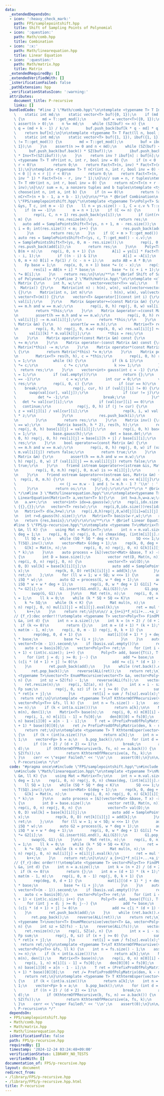 ```yaml
---
data:
  _extendedDependsOn:
  - icon: ':heavy_check_mark:'
    path: FPS/samplepointshift.hpp
    title: Shift of Sampling Points of Polynomial
  - icon: ':question:'
    path: Math/comb.hpp
    title: Combination
  - icon: ':x:'
    path: Math/linearequation.hpp
    title: Linear Equation
  - icon: ':question:'
    path: Math/matrix.hpp
    title: Matrix
  _extendedRequiredBy: []
  _extendedVerifiedWith: []
  _isVerificationFailed: false
  _pathExtension: hpp
  _verificationStatusIcon: ':warning:'
  attributes:
    document_title: P-recursive
    links: []
  bundledCode: "#line 2 \"Math/comb.hpp\"\n\ntemplate <typename T> T Inv(ll n) {\n\
    \    static int md;\n    static vector<T> buf({0, 1});\n    if (md != T::get_mod())\
    \ {\n        md = T::get_mod();\n        buf = vector<T>({0, 1});\n    }\n   \
    \ assert(n > 0);\n    n %= md;\n    while (SZ(buf) <= n) {\n        int k = SZ(buf),\
    \ q = (md + k - 1) / k;\n        buf.push_back(buf[k * q - md] * q);\n    }\n\
    \    return buf[n];\n}\n\ntemplate <typename T> T Fact(ll n, bool inv = 0) {\n\
    \    static int md;\n    static vector<T> buf({1, 1}), ibuf({1, 1});\n    if (md\
    \ != T::get_mod()) {\n        md = T::get_mod();\n        buf = ibuf = vector<T>({1,\
    \ 1});\n    }\n    assert(n >= 0 and n < md);\n    while (SZ(buf) <= n) {\n  \
    \      buf.push_back(buf.back() * SZ(buf));\n        ibuf.push_back(ibuf.back()\
    \ * Inv<T>(SZ(ibuf)));\n    }\n    return inv ? ibuf[n] : buf[n];\n}\n\ntemplate\
    \ <typename T> T nPr(int n, int r, bool inv = 0) {\n    if (n < 0 || n < r ||\
    \ r < 0)\n        return 0;\n    return Fact<T>(n, inv) * Fact<T>(n - r, inv ^\
    \ 1);\n}\ntemplate <typename T> T nCr(int n, int r, bool inv = 0) {\n    if (n\
    \ < 0 || n < r || r < 0)\n        return 0;\n    return Fact<T>(n, inv) * Fact<T>(r,\
    \ inv ^ 1) * Fact<T>(n - r, inv ^ 1);\n}\n// sum = n, r tuples\ntemplate <typename\
    \ T> T nHr(int n, int r, bool inv = 0) {\n    return nCr<T>(n + r - 1, r - 1,\
    \ inv);\n}\n// sum = n, a nonzero tuples and b tuples\ntemplate <typename T> T\
    \ choose(int n, int a, int b) {\n    if (n == 0)\n        return !a;\n    return\
    \ nCr<T>(n + b - 1, a + b - 1);\n}\n\n/**\n * @brief Combination\n */\n#line 3\
    \ \"FPS/samplepointshift.hpp\"\n\ntemplate <typename T>\nPoly<T> SamplePointsShift(vector<T>\
    \ &ys, T c, int m = -1) {\n    ll n = ys.size() - 1, C = c.v % T::get_mod();\n\
    \    if (m == -1)\n        m = n + 1;\n    if (C <= n) {\n        Poly<T> res;\n\
    \        rep(i, C, n + 1) res.push_back(ys[i]);\n        if (int(res.size()) >=\
    \ m) {\n            res.resize(m);\n            return res;\n        }\n     \
    \   auto add = SamplePointsShift<T>(ys, n + 1, m - res.size());\n        for (int\
    \ i = 0; int(res.size()) < m; i++) {\n            res.push_back(add[i]);\n   \
    \     }\n        return res;\n    }\n    if (C + m > T::get_mod()) {\n       \
    \ auto res = SamplePointsShift<T>(ys, c, T::get_mod() - c.v);\n        auto add\
    \ = SamplePointsShift<T>(ys, 0, m - res.size());\n        rep(i, 0, add.size())\
    \ res.push_back(add[i]);\n        return res;\n    }\n\n    Poly<T> A(n + 1),\
    \ B(m + n);\n    rep(i, 0, n + 1) {\n        A[i] = ys[i] * Fact<T>(i, 1) * Fact<T>(n\
    \ - i, 1);\n        if ((n - i) & 1)\n            A[i] = -A[i];\n    }\n    rep(i,\
    \ 0, m + n) B[i] = Fp(1) / (c - n + i);\n    auto AB = A * B;\n    vector<T> res(m);\n\
    \    Fp base = 1;\n    rep(x, 0, n + 1) base *= (c - x);\n    rep(i, 0, m) {\n\
    \        res[i] = AB[n + i] * base;\n        base *= (c + i + 1);\n        base\
    \ *= B[i];\n    }\n    return res;\n}\n\n/**\n * @brief Shift of Sampling Points\
    \ of Polynomial\n */\n#line 2 \"Math/matrix.hpp\"\n\r\ntemplate <class T> struct\
    \ Matrix {\r\n    int h, w;\r\n    vector<vector<T>> val;\r\n    T det;\r\n  \
    \  Matrix() {}\r\n    Matrix(int n) : h(n), w(n), val(vector<vector<T>>(n, vector<T>(n)))\
    \ {}\r\n    Matrix(int n, int m)\r\n        : h(n), w(m), val(vector<vector<T>>(n,\
    \ vector<T>(m))) {}\r\n    vector<T> &operator[](const int i) {\r\n        return\
    \ val[i];\r\n    }\r\n    Matrix &operator+=(const Matrix &m) {\r\n        assert(h\
    \ == m.h and w == m.w);\r\n        rep(i, 0, h) rep(j, 0, w) val[i][j] += m.val[i][j];\r\
    \n        return *this;\r\n    }\r\n    Matrix &operator-=(const Matrix &m) {\r\
    \n        assert(h == m.h and w == m.w);\r\n        rep(i, 0, h) rep(j, 0, w)\
    \ val[i][j] -= m.val[i][j];\r\n        return *this;\r\n    }\r\n    Matrix &operator*=(const\
    \ Matrix &m) {\r\n        assert(w == m.h);\r\n        Matrix<T> res(h, m.w);\r\
    \n        rep(i, 0, h) rep(j, 0, m.w) rep(k, 0, w) res.val[i][j] +=\r\n      \
    \      val[i][k] * m.val[k][j];\r\n        *this = res;\r\n        return *this;\r\
    \n    }\r\n    Matrix operator+(const Matrix &m) const {\r\n        return Matrix(*this)\
    \ += m;\r\n    }\r\n    Matrix operator-(const Matrix &m) const {\r\n        return\
    \ Matrix(*this) -= m;\r\n    }\r\n    Matrix operator*(const Matrix &m) const\
    \ {\r\n        return Matrix(*this) *= m;\r\n    }\r\n    Matrix pow(ll k) {\r\
    \n        Matrix<T> res(h, h), c = *this;\r\n        rep(i, 0, h) res.val[i][i]\
    \ = 1;\r\n        while (k) {\r\n            if (k & 1)\r\n                res\
    \ *= c;\r\n            c *= c;\r\n            k >>= 1;\r\n        }\r\n      \
    \  return res;\r\n    }\r\n    vector<int> gauss(int c = -1) {\r\n        det\
    \ = 1;\r\n        if (val.empty())\r\n            return {};\r\n        if (c\
    \ == -1)\r\n            c = w;\r\n        int cur = 0;\r\n        vector<int>\
    \ res;\r\n        rep(i, 0, c) {\r\n            if (cur == h)\r\n            \
    \    break;\r\n            rep(j, cur, h) if (val[j][i] != 0) {\r\n          \
    \      swap(val[cur], val[j]);\r\n                if (cur != j)\r\n          \
    \          det *= -1;\r\n                break;\r\n            }\r\n         \
    \   det *= val[cur][i];\r\n            if (val[cur][i] == 0)\r\n             \
    \   continue;\r\n            rep(j, 0, h) if (j != cur) {\r\n                T\
    \ z = val[j][i] / val[cur][i];\r\n                rep(k, i, w) val[j][k] -= val[cur][k]\
    \ * z;\r\n            }\r\n            res.push_back(i);\r\n            cur++;\r\
    \n        }\r\n        return res;\r\n    }\r\n    Matrix inv() {\r\n        assert(h\
    \ == w);\r\n        Matrix base(h, h * 2), res(h, h);\r\n        rep(i, 0, h)\
    \ rep(j, 0, h) base[i][j] = val[i][j];\r\n        rep(i, 0, h) base[i][h + i]\
    \ = 1;\r\n        base.gauss(h);\r\n        det = base.det;\r\n        rep(i,\
    \ 0, h) rep(j, 0, h) res[i][j] = base[i][h + j] / base[i][i];\r\n        return\
    \ res;\r\n    }\r\n    bool operator==(const Matrix &m) {\r\n        assert(h\
    \ == m.h and w == m.w);\r\n        rep(i, 0, h) rep(j, 0, w) if (val[i][j] !=\
    \ m.val[i][j]) return false;\r\n        return true;\r\n    }\r\n    bool operator!=(const\
    \ Matrix &m) {\r\n        assert(h == m.h and w == m.w);\r\n        rep(i, 0,\
    \ h) rep(j, 0, w) if (val[i][j] == m.val[i][j]) return false;\r\n        return\
    \ true;\r\n    }\r\n    friend istream &operator>>(istream &is, Matrix &m) {\r\
    \n        rep(i, 0, m.h) rep(j, 0, m.w) is >> m[i][j];\r\n        return is;\r\
    \n    }\r\n    friend ostream &operator<<(ostream &os, Matrix &m) {\r\n      \
    \  rep(i, 0, m.h) {\r\n            rep(j, 0, m.w) os << m[i][j]\r\n          \
    \                    << (j == m.w - 1 and i != m.h - 1 ? '\\n' : ' ');\r\n   \
    \     }\r\n        return os;\r\n    }\r\n};\r\n\r\n/**\r\n * @brief Matrix\r\n\
    \ */\n#line 3 \"Math/linearequation.hpp\"\n\r\ntemplate<typename T>pair<vector<T>,Matrix<T>>\
    \ LinearEquation(Matrix<T> a,vector<T> b){\r\n   int h=a.h,w=a.w;\r\n   rep(i,0,h)a[i].push_back(b[i]);\r\
    \n   a.w++;\r\n   vector<int> idx=a.gauss(w);\r\n   rep(i,idx.size(),h)if(a[i][w]!=0)return\
    \ {{},{}};\r\n   vector<T> res(w);\r\n   rep(i,0,idx.size())res[idx[i]]=a[i][w]/a[i][idx[i]];\r\
    \n   Matrix<T> d(w,h+w);\r\n   rep(i,0,h)rep(j,0,w)d[j][i]=a[i][j];\r\n   rep(i,0,w)d[i][h+i]=1;\r\
    \n   int r=d.gauss(h).size();\r\n   Matrix<T> basis(w-r,w);\r\n   rep(i,r,w)basis[i-r]={d[i].begin()+h,d[i].end()};\r\
    \n   return {res,basis};\r\n}\r\n\r\n/**\r\n * @brief Linear Equation\r\n */\n\
    #line 5 \"FPS/p-recursive.hpp\"\n\ntemplate <typename T>\nMatrix<T> PrefixProdOfPolyMatrix(Matrix<Poly<T>>\
    \ &m, ll K) {\n    using Mat = Matrix<T>;\n\n    int n = m.val.size();\n    int\
    \ deg = 1;\n    rep(i, 0, n) rep(j, 0, n) chmax(deg, (int)m[i][j].size() - 1);\n\
    \    ll SQ = 1;\n    while (SQ * SQ * deg < K)\n        SQ <<= 1;\n    T iSQ =\
    \ T(SQ).inv();\n\n    vector<Mat> G(deg + 1);\n    rep(k, 0, deg + 1) {\n    \
    \    G[k] = Mat(n, n);\n        rep(i, 0, n) rep(j, 0, n) G[k][i][j] = m[i][j].eval(SQ\
    \ * k);\n    }\n\n    auto process = [&](vector<Mat> &base, T x) -> vector<Mat>\
    \ {\n        int D = base.size();\n        vector ret(D, Mat(n, n));\n       \
    \ rep(i, 0, n) rep(j, 0, n) {\n            vector<T> val(D);\n            rep(k,\
    \ 0, D) val[k] = base[k][i][j];\n            auto add = SamplePointsShift<T>(val,\
    \ x);\n            rep(k, 0, D) ret[k][i][j] = add[k];\n        }\n        return\
    \ ret;\n    };\n\n    for (ll w = 1; w < SQ; w <<= 1) {\n        auto G1 = process(G,\
    \ iSQ * w);\n        auto G2 = process(G, w * deg + 1);\n        auto G3 = process(G,\
    \ iSQ * w + w * deg + 1);\n        rep(i, 0, w * deg + 1) G1[i] *= G[i], G3[i]\
    \ *= G2[i];\n        G1.insert(G1.end(), ALL(G3));\n        G1.pop_back();\n \
    \       swap(G, G1);\n    }\n\n    Mat ret(n, n);\n    rep(i, 0, n) ret[i][i]\
    \ = 1;\n    ll k = 0;\n    while (k * SQ + SQ <= K)\n        ret = G[k++] * ret;\n\
    \    k *= SQ;\n    while (k < K) {\n        Mat mul(n, n);\n        rep(i, 0,\
    \ n) rep(j, 0, n) mul[i][j] = m[i][j].eval(k);\n        ret = mul * ret;\n   \
    \     k++;\n    }\n    return ret;\n}\n\n// a_{n+i}*f_n(i)+...+a_i*f_0(i)=0\n\
    // {f_r}:dec order!!!\ntemplate <typename T> vector<Poly<T>> FindPRecursive(vector<T>\
    \ &a, int d) {\n    int n = a.size();\n    int k = (n + 2) / (d + 2) - 1;\n  \
    \  if (k <= 0)\n        return {};\n    int m = (d + 1) * (k + 1);\n    Matrix<T>\
    \ mat(m - 1, m);\n    rep(i, 0, m - 1) rep(j, 0, k + 1) {\n        T base = 1;\n\
    \        rep(deg, 0, d + 1) {\n            mat[i][(d + 1) * j + deg] = a[i + j]\
    \ * base;\n            base *= (i + j);\n        }\n    }\n    auto basis = LinearEquation(mat,\
    \ vector<T>(m - 1)).second;\n    if (basis.val.empty())\n        return {};\n\
    \    auto c = basis[0];\n    vector<Poly<T>> ret;\n    for (int i = 0; i * (d\
    \ + 1) < (int)c.size(); i++) {\n        Poly<T> add, base({T(i), T(1)});\n   \
    \     for (int j = d; j >= 0; j--) {\n            add *= base;\n            if\
    \ (c[i * (d + 1) + j] != 0)\n                add += c[i * (d + 1) + j];\n    \
    \    }\n        ret.push_back(add);\n    }\n    while (ret.back().empty())\n \
    \       ret.pop_back();\n    reverse(ALL(ret));\n    return ret;\n}\n\ntemplate\
    \ <typename T>\nvector<T> EnumPRecursive(vector<T> &a, vector<Poly<T>> fs, int\
    \ n) {\n    int sz = SZ(fs) - 1;\n    reverse(ALL(fs));\n    vector<T> ret = a;\n\
    \    ret.resize(n);\n    rep(i, SZ(a), n) {\n        int x = i - sz;\n       \
    \ Fp sum;\n        rep(j, 0, sz) if (x + j >= 0) {\n            sum -= fs[j].eval(x)\
    \ * ret[x + j];\n        }\n        ret[i] = sum / fs[sz].eval(x);\n    }\n  \
    \  return ret;\n}\n\ntemplate <typename T>\nT KthtermOfPRecursive(vector<T> &a,\
    \ vector<Poly<T>> &fs, ll k) {\n    int n = fs.size() - 1;\n    assert(int(a.size())\
    \ >= n);\n    if (k < int(a.size()))\n        return a[k];\n\n    Matrix<Poly<T>>\
    \ m(n), den(1);\n    Matrix<T> base(n);\n    rep(i, 0, n) m[0][i] = -fs[i + 1];\n\
    \    rep(i, 1, n) m[i][i - 1] = fs[0];\n    den[0][0] = fs[0];\n    rep(i, 0,\
    \ n) base[i][0] = a[n - 1 - i];\n    T ret = (PrefixProdOfPolyMatrix(m, k - n\
    \ + 1) * base)[0][0];\n    ret /= PrefixProdOfPolyMatrix(den, k - n + 1)[0][0];\n\
    \    return ret;\n}\n\ntemplate <typename T> T KthtermEsper(vector<T> &a, ll k)\
    \ {\n    if (k < (int)a.size())\n        return a[k];\n    int n = a.size() -\
    \ 1;\n    vector<Fp> b = a;\n    b.pop_back();\n\n    for (int d = 0;; d++) {\n\
    \        if ((n + 2) / (d + 2) <= 1)\n            break;\n        auto fs = FindPRecursive(b,\
    \ d);\n        if (KthtermOfPRecursive(b, fs, n) == a.back()) {\n            show(fs,\
    \ SZ(fs));\n            return KthtermOfPRecursive(a, fs, k);\n        }\n   \
    \ }\n    cerr << \"esper Failed\" << '\\n';\n    assert(0);\n}\n\n/**\n * @brief\
    \ P-recursive\n */\n"
  code: "#pragma once\n#include \"FPS/samplepointshift.hpp\"\n#include \"Math/matrix.hpp\"\
    \n#include \"Math/linearequation.hpp\"\n\ntemplate <typename T>\nMatrix<T> PrefixProdOfPolyMatrix(Matrix<Poly<T>>\
    \ &m, ll K) {\n    using Mat = Matrix<T>;\n\n    int n = m.val.size();\n    int\
    \ deg = 1;\n    rep(i, 0, n) rep(j, 0, n) chmax(deg, (int)m[i][j].size() - 1);\n\
    \    ll SQ = 1;\n    while (SQ * SQ * deg < K)\n        SQ <<= 1;\n    T iSQ =\
    \ T(SQ).inv();\n\n    vector<Mat> G(deg + 1);\n    rep(k, 0, deg + 1) {\n    \
    \    G[k] = Mat(n, n);\n        rep(i, 0, n) rep(j, 0, n) G[k][i][j] = m[i][j].eval(SQ\
    \ * k);\n    }\n\n    auto process = [&](vector<Mat> &base, T x) -> vector<Mat>\
    \ {\n        int D = base.size();\n        vector ret(D, Mat(n, n));\n       \
    \ rep(i, 0, n) rep(j, 0, n) {\n            vector<T> val(D);\n            rep(k,\
    \ 0, D) val[k] = base[k][i][j];\n            auto add = SamplePointsShift<T>(val,\
    \ x);\n            rep(k, 0, D) ret[k][i][j] = add[k];\n        }\n        return\
    \ ret;\n    };\n\n    for (ll w = 1; w < SQ; w <<= 1) {\n        auto G1 = process(G,\
    \ iSQ * w);\n        auto G2 = process(G, w * deg + 1);\n        auto G3 = process(G,\
    \ iSQ * w + w * deg + 1);\n        rep(i, 0, w * deg + 1) G1[i] *= G[i], G3[i]\
    \ *= G2[i];\n        G1.insert(G1.end(), ALL(G3));\n        G1.pop_back();\n \
    \       swap(G, G1);\n    }\n\n    Mat ret(n, n);\n    rep(i, 0, n) ret[i][i]\
    \ = 1;\n    ll k = 0;\n    while (k * SQ + SQ <= K)\n        ret = G[k++] * ret;\n\
    \    k *= SQ;\n    while (k < K) {\n        Mat mul(n, n);\n        rep(i, 0,\
    \ n) rep(j, 0, n) mul[i][j] = m[i][j].eval(k);\n        ret = mul * ret;\n   \
    \     k++;\n    }\n    return ret;\n}\n\n// a_{n+i}*f_n(i)+...+a_i*f_0(i)=0\n\
    // {f_r}:dec order!!!\ntemplate <typename T> vector<Poly<T>> FindPRecursive(vector<T>\
    \ &a, int d) {\n    int n = a.size();\n    int k = (n + 2) / (d + 2) - 1;\n  \
    \  if (k <= 0)\n        return {};\n    int m = (d + 1) * (k + 1);\n    Matrix<T>\
    \ mat(m - 1, m);\n    rep(i, 0, m - 1) rep(j, 0, k + 1) {\n        T base = 1;\n\
    \        rep(deg, 0, d + 1) {\n            mat[i][(d + 1) * j + deg] = a[i + j]\
    \ * base;\n            base *= (i + j);\n        }\n    }\n    auto basis = LinearEquation(mat,\
    \ vector<T>(m - 1)).second;\n    if (basis.val.empty())\n        return {};\n\
    \    auto c = basis[0];\n    vector<Poly<T>> ret;\n    for (int i = 0; i * (d\
    \ + 1) < (int)c.size(); i++) {\n        Poly<T> add, base({T(i), T(1)});\n   \
    \     for (int j = d; j >= 0; j--) {\n            add *= base;\n            if\
    \ (c[i * (d + 1) + j] != 0)\n                add += c[i * (d + 1) + j];\n    \
    \    }\n        ret.push_back(add);\n    }\n    while (ret.back().empty())\n \
    \       ret.pop_back();\n    reverse(ALL(ret));\n    return ret;\n}\n\ntemplate\
    \ <typename T>\nvector<T> EnumPRecursive(vector<T> &a, vector<Poly<T>> fs, int\
    \ n) {\n    int sz = SZ(fs) - 1;\n    reverse(ALL(fs));\n    vector<T> ret = a;\n\
    \    ret.resize(n);\n    rep(i, SZ(a), n) {\n        int x = i - sz;\n       \
    \ Fp sum;\n        rep(j, 0, sz) if (x + j >= 0) {\n            sum -= fs[j].eval(x)\
    \ * ret[x + j];\n        }\n        ret[i] = sum / fs[sz].eval(x);\n    }\n  \
    \  return ret;\n}\n\ntemplate <typename T>\nT KthtermOfPRecursive(vector<T> &a,\
    \ vector<Poly<T>> &fs, ll k) {\n    int n = fs.size() - 1;\n    assert(int(a.size())\
    \ >= n);\n    if (k < int(a.size()))\n        return a[k];\n\n    Matrix<Poly<T>>\
    \ m(n), den(1);\n    Matrix<T> base(n);\n    rep(i, 0, n) m[0][i] = -fs[i + 1];\n\
    \    rep(i, 1, n) m[i][i - 1] = fs[0];\n    den[0][0] = fs[0];\n    rep(i, 0,\
    \ n) base[i][0] = a[n - 1 - i];\n    T ret = (PrefixProdOfPolyMatrix(m, k - n\
    \ + 1) * base)[0][0];\n    ret /= PrefixProdOfPolyMatrix(den, k - n + 1)[0][0];\n\
    \    return ret;\n}\n\ntemplate <typename T> T KthtermEsper(vector<T> &a, ll k)\
    \ {\n    if (k < (int)a.size())\n        return a[k];\n    int n = a.size() -\
    \ 1;\n    vector<Fp> b = a;\n    b.pop_back();\n\n    for (int d = 0;; d++) {\n\
    \        if ((n + 2) / (d + 2) <= 1)\n            break;\n        auto fs = FindPRecursive(b,\
    \ d);\n        if (KthtermOfPRecursive(b, fs, n) == a.back()) {\n            show(fs,\
    \ SZ(fs));\n            return KthtermOfPRecursive(a, fs, k);\n        }\n   \
    \ }\n    cerr << \"esper Failed\" << '\\n';\n    assert(0);\n}\n\n/**\n * @brief\
    \ P-recursive\n */"
  dependsOn:
  - FPS/samplepointshift.hpp
  - Math/comb.hpp
  - Math/matrix.hpp
  - Math/linearequation.hpp
  isVerificationFile: false
  path: FPS/p-recursive.hpp
  requiredBy: []
  timestamp: '2024-12-24 03:24:48+09:00'
  verificationStatus: LIBRARY_NO_TESTS
  verifiedWith: []
documentation_of: FPS/p-recursive.hpp
layout: document
redirect_from:
- /library/FPS/p-recursive.hpp
- /library/FPS/p-recursive.hpp.html
title: P-recursive
---
```

